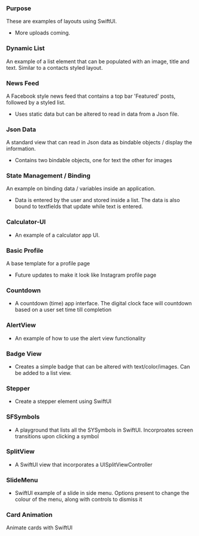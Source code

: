 ### Purpose 
These are examples of layouts using SwiftUI. 
- More uploads coming. 

### Dynamic List
An example of a list element that can be populated with an image, title and text. Similar to a contacts styled layout. 

### News Feed
A Facebook style news feed that contains a top bar 'Featured' posts, followed by a styled list.
- Uses static data but can be altered to read in data from a Json file.

### Json Data
A standard view that can read in Json data as bindable objects / display the information. 
- Contains two bindable objects, one for text the other for images

### State Management / Binding
An example on binding data / variables inside an application.
- Data is entered by the user and stored inside a list. The data is also bound to textfields that update while text is entered.

### Calculator-UI
- An example of a calculator app UI.

### Basic Profile
A base template for a profile page
- Future updates to make it look like Instagram profile page

### Countdown
- A countdown (time) app interface. The digital clock face will countdown based on a user set time till completion

### AlertView
- An example of how to use the alert view functionality

### Badge View
- Creates a simple badge that can be altered with text/color/images. Can be added to a list view. 

### Stepper
- Create a stepper element using SwiftUI

### SFSymbols
- A playground that lists all the SYSymbols in SwiftUI. Incorproates screen transitions upon clicking a symbol

### SplitView
- A SwiftUI view that incorporates a UISplitViewController

### SlideMenu
- SwiftUI example of a slide in side menu. Options present to change the colour of the menu, along with controls to dismiss it

### Card Animation
Animate cards with SwiftUI
